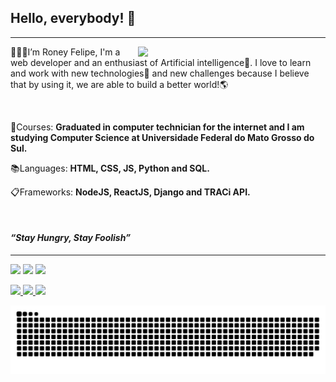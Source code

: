 ## Hello, everybody! 👋
***
<p style="text-align:justify"><img src="https://www.kdmeusite.com.br/wp-content/uploads/2020/04/figura-consultoria-e-governanca-de-ti-scitis.png" min-width="300px" max-width="300px" width="300px" align="right"/></p>
<p>👨🏽‍💻I’m Roney Felipe, I'm a web developer and an enthusiast of Artificial intelligence🤖. 
 I love to learn and work with new technologies📡 and new challenges because I believe that by using it, we are able to build a better world!🌎 </p><br>

<p>🔬Courses: <strong>Graduated in computer technician for the internet and I am studying Computer Science at Universidade Federal do Mato Grosso do Sul.</strong>

📚Languages: <strong>HTML, CSS, JS, Python and SQL.</strong>

📋Frameworks: <strong>NodeJS, ReactJS, Django and TRACi API.</strong></p>
<br>

#### *“Stay Hungry, Stay Foolish”*
***
<p>
    <a href="https://www.instagram.com/ron3y_felipe/" alt="Instagram">
        <img src="https://img.shields.io/badge/-Instagram-DF0174?style=for-the-badge&logo=instagram&logoColor=white&link=https://www.instagram.com/ron3y_felipe/"/></a>
    <a href="mailto:felipe.oliveira0743@gmail.com" alt="Gmail">
        <img src="https://img.shields.io/badge/Gmail-D14836?style=for-the-badge&logo=gmail&logoColor=white&link=mailto:felipe.oliveira0743@gmail.com"><a>
    <a href="https://www.linkedin.com/in/roney-felipe-oliveira-miranda-0781591a5/" alt="Linkedin">
        <img src="https://img.shields.io/badge/-Linkedin-0e76a8?style=for-the-badge&logo=Linkedin&logoColor=white&https://www.linkedin.com/in/roney-felipe-oliveira-miranda-0781591a5/"></a>
        
</p>

<div>
    <a href="https://github.com/RoneyFelipe">
    <img height="180em" src="https://github-readme-stats.vercel.app/api?username=RoneyFelipe&show_icons=true&theme=midnight-purple&include_all_commits=true&count_private=true"/>
    <img src="https://3.bp.blogspot.com/-4Z_oOwpi5Qs/UuY0Q_Dk0nI/AAAAAAAAEsY/uUS9ksroIPM/s1600/a_fundotransparentero.png" min-width="5px" max-width="10px" width="10px">
    <img height="180em" src="https://github-readme-stats.vercel.app/api/top-langs/?username=RoneyFelipe&layout=compact&langs_count=7&theme=midnight-purple"/>
</div>

![Snake animation](https://github.com/RoneyFelipe/RoneyFelipe/blob/output/github-contribution-grid-snake.svg)
 

